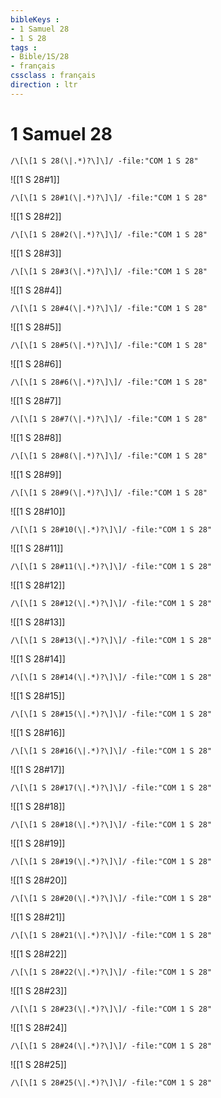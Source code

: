 ```yaml
---
bibleKeys : 
- 1 Samuel 28
- 1 S 28
tags : 
- Bible/1S/28
- français
cssclass : français
direction : ltr
---
```


# 1 Samuel 28

```query
/\[\[1 S 28(\|.*)?\]\]/ -file:"COM 1 S 28"
```



![[1 S 28#1]]

```query
/\[\[1 S 28#1(\|.*)?\]\]/ -file:"COM 1 S 28"
```

![[1 S 28#2]]

```query
/\[\[1 S 28#2(\|.*)?\]\]/ -file:"COM 1 S 28"
```

![[1 S 28#3]]

```query
/\[\[1 S 28#3(\|.*)?\]\]/ -file:"COM 1 S 28"
```

![[1 S 28#4]]

```query
/\[\[1 S 28#4(\|.*)?\]\]/ -file:"COM 1 S 28"
```

![[1 S 28#5]]

```query
/\[\[1 S 28#5(\|.*)?\]\]/ -file:"COM 1 S 28"
```

![[1 S 28#6]]

```query
/\[\[1 S 28#6(\|.*)?\]\]/ -file:"COM 1 S 28"
```

![[1 S 28#7]]

```query
/\[\[1 S 28#7(\|.*)?\]\]/ -file:"COM 1 S 28"
```

![[1 S 28#8]]

```query
/\[\[1 S 28#8(\|.*)?\]\]/ -file:"COM 1 S 28"
```

![[1 S 28#9]]

```query
/\[\[1 S 28#9(\|.*)?\]\]/ -file:"COM 1 S 28"
```

![[1 S 28#10]]

```query
/\[\[1 S 28#10(\|.*)?\]\]/ -file:"COM 1 S 28"
```

![[1 S 28#11]]

```query
/\[\[1 S 28#11(\|.*)?\]\]/ -file:"COM 1 S 28"
```

![[1 S 28#12]]

```query
/\[\[1 S 28#12(\|.*)?\]\]/ -file:"COM 1 S 28"
```

![[1 S 28#13]]

```query
/\[\[1 S 28#13(\|.*)?\]\]/ -file:"COM 1 S 28"
```

![[1 S 28#14]]

```query
/\[\[1 S 28#14(\|.*)?\]\]/ -file:"COM 1 S 28"
```

![[1 S 28#15]]

```query
/\[\[1 S 28#15(\|.*)?\]\]/ -file:"COM 1 S 28"
```

![[1 S 28#16]]

```query
/\[\[1 S 28#16(\|.*)?\]\]/ -file:"COM 1 S 28"
```

![[1 S 28#17]]

```query
/\[\[1 S 28#17(\|.*)?\]\]/ -file:"COM 1 S 28"
```

![[1 S 28#18]]

```query
/\[\[1 S 28#18(\|.*)?\]\]/ -file:"COM 1 S 28"
```

![[1 S 28#19]]

```query
/\[\[1 S 28#19(\|.*)?\]\]/ -file:"COM 1 S 28"
```

![[1 S 28#20]]

```query
/\[\[1 S 28#20(\|.*)?\]\]/ -file:"COM 1 S 28"
```

![[1 S 28#21]]

```query
/\[\[1 S 28#21(\|.*)?\]\]/ -file:"COM 1 S 28"
```

![[1 S 28#22]]

```query
/\[\[1 S 28#22(\|.*)?\]\]/ -file:"COM 1 S 28"
```

![[1 S 28#23]]

```query
/\[\[1 S 28#23(\|.*)?\]\]/ -file:"COM 1 S 28"
```

![[1 S 28#24]]

```query
/\[\[1 S 28#24(\|.*)?\]\]/ -file:"COM 1 S 28"
```

![[1 S 28#25]]

```query
/\[\[1 S 28#25(\|.*)?\]\]/ -file:"COM 1 S 28"
```


